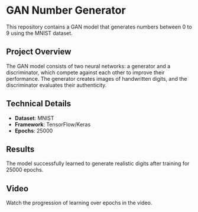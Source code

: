# GAN Number Generator

This repository contains a GAN model that generates numbers between 0 to 9 using the MNIST dataset.

## Project Overview
The GAN model consists of two neural networks: a generator and a discriminator, which compete against each other to improve their performance. The generator creates images of handwritten digits, and the discriminator evaluates their authenticity.

## Technical Details
- **Dataset**: MNIST
- **Framework**: TensorFlow/Keras
- **Epochs**: 25000

## Results
The model successfully learned to generate realistic digits after training for 25000 epochs.

## Video
Watch the progression of learning over epochs in the video.
